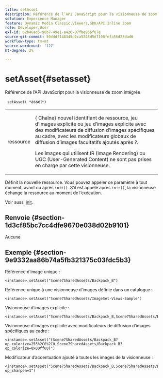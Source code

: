 ```yaml
---
title: setAsset
description: Référence de l’API JavaScript pour la visionneuse de zoom intégrée.
solution: Experience Manager
feature: Dynamic Media Classic,Viewers,SDK/API,Inline Zoom
role: Developer,User
exl-id: 62b46ad5-90b7-49e1-a426-87fbe956f07e
source-git-commit: 50dddf148345d2ca5243d5d7108fefa56d23dad6
workflow-type: tm+mt
source-wordcount: '127'
ht-degree: 2%

---
```


# setAsset{#setasset}

Référence de l’API JavaScript pour la visionneuse de zoom intégrée.

` setAsset( *`asset`*)`

<table id="table_896DFF34A68A403DB93A6D597461A573"> 
 <tbody> 
  <tr> 
   <td colname="col1"> <p> <span class="codeph"> <span class="varname"> ressource</span> </span> </p> </td> 
   <td colname="col2"> <p>{<span class="codeph"> Chaîne</span>} nouvel identifiant de ressource, jeu d’images explicite ou jeu d’images explicite avec des modificateurs de diffusion d’images spécifiques au cadre, avec les modificateurs globaux de diffusion d’images facultatifs ajoutés après <span class="codeph"> ?</span>. </p> <p> Les images qui utilisent IR (Image Rendering) ou UGC (User-Generated Content) ne sont pas prises en charge par cette visionneuse. </p> </td> 
  </tr> 
 </tbody> 
</table>

Définit la nouvelle ressource. Vous pouvez appeler ce paramètre à tout moment, avant ou après `init()`. S’il est appelé après `init()`, la visionneuse échange la ressource au moment de l’exécution.

Voir aussi [init](../../../c-html5-s7-aem-asset-viewers/c-html5-flyout-viewer-20-about/c-html5-flyout-viewer-20-javascriptapiref/r-html5-flyout-viewer-20-javascriptapiref-init.md#reference-8651640683fc4a538bfb660709d1a463).

## Renvoie {#section-1d3cf85bc7cc4dfe9670e038d02b9101}

Aucune

## Exemple {#section-9e9332aa86b74a5fb321375c03fdc5b3}

Référence d’image unique :

```
<instance>.setAsset("Scene7SharedAssets/Backpack_B")
```

Référence unique à une visionneuse d’images définie dans un catalogue :

```
<instance>.setAsset("Scene7SharedAssets/ImageSet-Views-Sample")
```

Visionneuse d’images explicite :

```
<instance>.setAsset("Scene7SharedAssets/Backpack_B,Scene7SharedAssets/Backpack_C")
```

Visionneuse d’images explicite avec modificateurs de diffusion d’images spécifiques au cadre :

```
<instance>.setAsset("(Scene7SharedAssets/Backpack_B?op_colorize=255%2C0%2C0,Scene7SharedAssets/Backpack_B?op_colorize=0x00ff00)")
```

Modificateur d’accentuation ajouté à toutes les images de la visionneuse :

```
<instance>.setAsset("Scene7SharedAssets/Backpack_B,Scene7SharedAssets/Backpack_C?op_sharpen=1")
```
